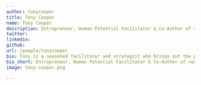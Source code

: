 ```yaml
---
author: tonycooper
title: Tony Cooper
name: Tony Cooper
description: Entrepreneur, Human Potential Facilitator & Co-Author of <em>Diamond Goldfish</em>
twitter: 
linkedin: 
github: 
url: /people/tonycooper
bio: Tony is a seasoned facilitator and strategist who brings out the potential and talent of business leaders and their teams, applying a deep understanding of human behavior and its effects on organizations and operations. Tony is a serial entrepreneur who has founded and led a handful of businesses in both for-profit and non-profit sectors. Since 2013 he has served as CEO Global for Market Force, a corporate training company focused on increasing human performance in the workplace. Tony is also an author, certified mediator, and an active volunteer for community-based organizations.
bio_short: Entrepreneur, Human Potential Facilitator & Co-Author of <em>Diamond Goldfish</em>
image: tony-cooper.png

---
```


